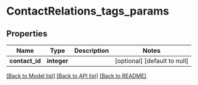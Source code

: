 # ContactRelations_tags_params

## Properties
Name | Type | Description | Notes
------------ | ------------- | ------------- | -------------
**contact_id** | **integer** |  | [optional] [default to null]

[[Back to Model list]](../README.md#documentation-for-models) [[Back to API list]](../README.md#documentation-for-api-endpoints) [[Back to README]](../README.md)



